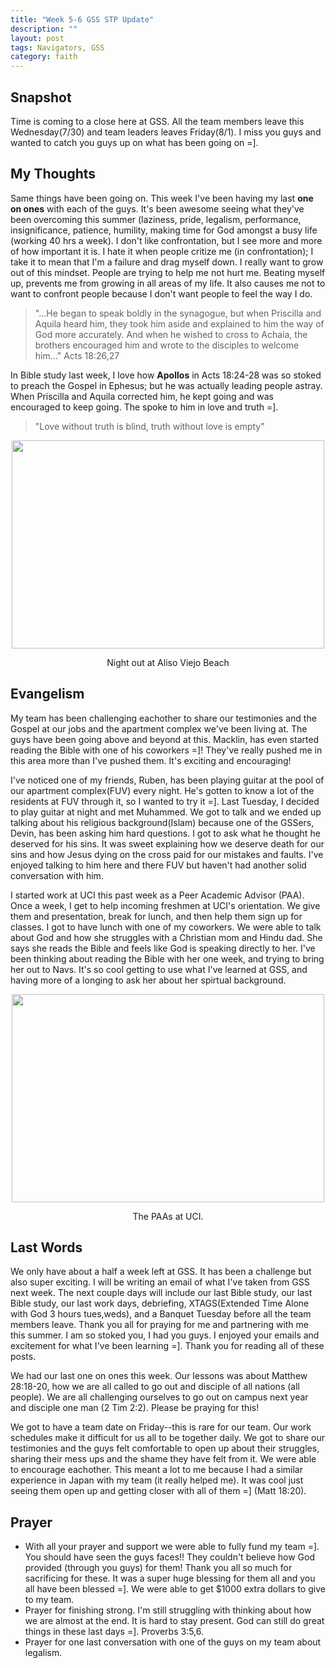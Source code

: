 ```yaml
---
title: "Week 5-6 GSS STP Update"
description: ""
layout: post
tags: Navigators, GSS
category: faith
---
```


Snapshot
------------
Time is coming to a close here at GSS. All the team members leave this Wednesday(7/30) and team leaders leaves Friday(8/1). I miss you guys and wanted to catch you guys up on what has been going on =].

My Thoughts
-------------
Same things have been going on. This week I've been having my last **one on ones** with each of the guys. It's been awesome seeing what they've been overcoming this summer (laziness, pride, legalism, performance, insignificance, patience, humility, making time for God amongst a busy life (working 40 hrs a week). I don't like confrontation, but I see more and more of how important it is. I hate it when people critize me (in confrontation); I take it to mean that I'm a failure and drag myself down. I really want to grow out of this mindset. People are trying to help me not hurt me. Beating myself up, prevents me from growing in all areas of my life. It also causes me not to want to confront people because I don't want people to feel the way I do.

>"...He began to speak boldly in the synagogue, but when Priscilla and Aquila heard him, they took him aside and explained to him the way of God more accurately. And when he wished to cross to Achaia, the brothers encouraged him and wrote to the disciples to welcome him..." Acts 18:26,27

In Bible study last week, I love how **Apollos** in Acts 18:24-28 was so stoked to preach the Gospel in Ephesus; but he was actually leading people astray. When Priscilla and Aquila corrected him, he kept going and was encouraged to keep going. The spoke to him in love and truth =]. 

>"Love without truth is blind, truth without love is empty"


<div style="text-align:center"><img src="https://farm3.staticflickr.com/2907/14552785237_780bb56a0a.jpg" width="500" height="333" align="center"><p>Night out at Aliso Viejo Beach</p></div>
	
Evangelism
-------------
My team has been challenging eachother to share our testimonies and the Gospel at our jobs and the apartment complex we've been living at. The guys have been going above and beyond at this. Macklin, has even started reading the Bible with one of his coworkers =]! They've really pushed me in this area more than I've pushed them. It's exciting and encouraging!

I've noticed one of my friends, Ruben, has been playing guitar at the pool of our apartment complex(FUV) every night. He's gotten to know a lot of the residents at FUV through it, so I wanted to try it =]. Last Tuesday, I decided to play guitar at night and met Muhammed. We got to talk and we ended up talking about his religious background(Islam) because one of the GSSers, Devin, has been asking him hard questions. I got to ask what he thought he deserved for his sins. It was sweet explaining how we deserve death for our sins and how Jesus dying on the cross paid for our mistakes and faults. I've enjoyed talking to him here and there FUV but haven't had another solid conversation with him.

I started work at UCI this past week as a Peer Academic Advisor (PAA). Once a week, I get to help incoming freshmen at UCI's orientation. We give them and presentation, break for lunch, and then help them sign up for classes. I got to have lunch with one of my coworkers. We were able to talk about God and how she struggles with a Christian mom and Hindu dad. She says she reads the Bible and feels like God is speaking directly to her. I've been thinking about reading the Bible with her one week, and trying to bring her out to Navs. It's so cool getting to use what I've learned at GSS, and having more of a longing to ask her about her spirtual background. 

<div style="text-align:center"><img src="https://farm6.staticflickr.com/5578/14736157741_39fbc2722a.jpg" width="500" height="333" align="center"><p>The PAAs at UCI.</p></div>

Last Words
-------------
We only have about a half a week left at GSS. It has been a challenge but also super exciting. I will be writing an email of what I've taken from GSS next week. The next couple days will include our last Bible study, our last Bible study, our last work days, debriefing, XTAGS(Extended Time Alone with God 3 hours tues,weds), and a Banquet Tuesday before all the team members leave. Thank you all for praying for me and partnering with me this summer. I am so stoked you, I had you guys. I enjoyed your emails and excitement for what I've been learning =]. Thank you for reading all of these posts. 

We had our last one on ones this week. Our lessons was about Matthew 28:18-20, how we are all called to go out and disciple of all nations (all people). We are all challenging ourselves to go out on campus next year and disciple one man (2 Tim 2:2). Please be praying for this!

We got to have a team date on Friday--this is rare for our team. Our work schedules make it difficult for us all to be together daily. We got to share our testimonies and the guys felt comfortable to open up about their struggles, sharing their mess ups and the shame they have felt from it. We were able to encourage eachother. This meant a lot to me because I had a similar experience in Japan with my team (it really helped me). It was cool just seeing them open up and getting closer with all of them =] (Matt 18:20).

Prayer
-------------

- With all your prayer and support we were able to fully fund my team =]. You should have seen the guys faces!! They couldn't believe how God provided (through you guys) for them! Thank you all so much for sacrificing for these. It was a super huge blessing for them all and you all have been blessed =]. We were able to get $1000 extra dollars to give to my team.
- Prayer for finishing strong. I'm still struggling with thinking about how we are almost at the end. It is hard to stay present. God can still do great things in these last days =]. Proverbs 3:5,6.
- Prayer for one last conversation with one of the guys on my team about legalism.